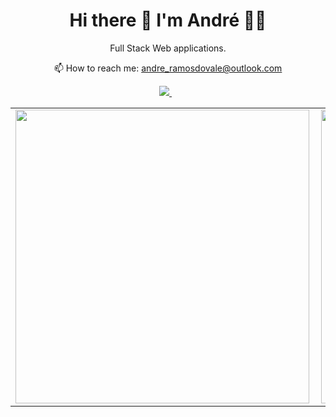 <h1 align='center'>
  Hi there 👋 I'm André 👨‍💻
</h1>

<p align='center'>
    Full Stack Web applications.
</p>
<p align='center'>
  📫 How to reach me: <a href='mailto:andre_ramosdovale@outlook.com'>andre_ramosdovale@outlook.com</a>
</p>

<p align='center'>
    
  <a href="https://www.linkedin.com/in/andre-ramos-do-vale-671977144/">
    <img src="https://img.shields.io/badge/linkedin-%230077B5.svg?&style=for-the-badge&logo=linkedin&logoColor=white" />
  </a>&nbsp;&nbsp;
  
</p>

<center>
<table>
    <tr>
        <td><img width="470px" align="left" src="https://github-readme-stats.vercel.app/api?username=andreramosdovale&show_icons=true&theme=midnight-purple" /></td>
        <td><img width="470px" align="rigth" src="https://github-readme-stats.vercel.app/api/top-langs/?username=andreramosdovale&layout=compact&langs_count=20&theme=midnight-purple"/></td>
    </tr>   
</table>
</center>



